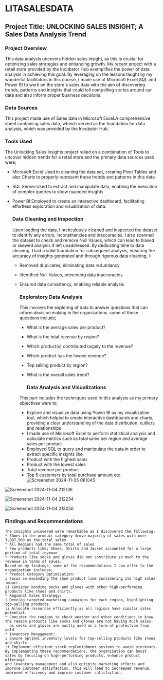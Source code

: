 # LITASALESDATA

## Project Title: UNLOCKING SALES INSIGHT; A Sales Data Analysis Trend

### Project Overview
This data analysis uncovers hidden sales insight, as this is crucial for optimizing sales strategies and enhancing growth. My recent project with a retail store provided by the Incubator Hub exemplifies the power of data analysis in achieving this goal. By leveraging on the lessons taught by my wonderful facilitators in this course, I made use of Microsoft Excel,SQL and Power BI to work on the store's sales data with the aim of discovering trends, patterns and insights that could tell compelling stories around our data and also inform proper business decisions.

### Data Sources
This project made use of Sales data in Microsoft Excel:A comprehensive sheet containing sales data, wheich served as the foundation for data analysis, which was provided by the Incubator Hub.
  
### Tools Used
The Unlocking Sales Insights project relied on a combination of Tools to uncover hidden trends for a retail store and the primary data sources used were;
* Microsoft Excel:Used in cleaning the data set, creating  Pivot Tables and also Charts to properly represent these trends and patterns in this data
* SQL Server:Used to extract and manipulate data, enabling the execution of complex queries to show nuanced insights
* Power BI:Employed to create an interactive dashboard, facilitating effortless exploration and visualization of data.

  ### Data Cleaning and Inspection
  Upon loading the data, I meticulously cleaned and inspected the dataset to identify any errors, inconstitencies and inaccuracies. I also scanned the dataset to check and remove Null Values, which can lead to biased or skewed analysis if left unaddressed. By dedicating time to data cleaning, I laid a solid foundation for subsequent analysis, ensuring the accuracy of insights generated and through rigorous data cleaning, I:
  * Removed duplicates, eliminating data redundancy
  * Identified Null Values, preventing data inaccuracies
  * Ensured data consistency, enabling reliable analysis

    ### Exploratory Data Analysis
    This involves the exploring of data to answer questions that can inform decision making in the organizations. some of these questions include;
    * What is the average sales per product?
    * What is the total revenue by region?
    * Which product(s) contributed largely to the revenue?
    * Which product has the lowest revenue?
    * Top selling product by region?
    * What is the overall sales trend?
   
      ### Data Analysis and Visualizations
     This part includes the techniques used in this analysis as my primary objectives were to;
    * Explore and visualize data using Power BI as my visualization tool, which helped to create interactive dashboards and charts,  providing a clear understanding of the data 
      distribution, outliers and relationships
    * I made use of Microsoft Excel to perform statistical analysis and calculate metrics such as total sales per region and average sales per product
    * Employed SQL to query and manipulate the data in order to extract specific insights like;
    * Product with the highest sales
    * Product with the lowest sales
    * Total revenue per product
    * Top 5 customers by total purchase amount etc.
![Screenshot 2024-11-05 081045](https://github.com/user-attachments/assets/31f8db98-545b-41af-bd7e-39b080f65111)

![Screenshot 2024-11-04 212136](https://github.com/user-attachments/assets/b3537b0c-78c7-4d96-ae96-17a684cfaab2)

![Screenshot 2024-11-04 212234](https://github.com/user-attachments/assets/ab034ce2-45cc-4b54-991a-f4ccb9ccdc3b)

![Screenshot 2024-11-04 213050](https://github.com/user-attachments/assets/b13ea142-6a95-41d7-bb00-062f9ffc1fdf)


   ### Findings and Recommendations
    The Insights uncovered were remarkable as I discovered the following;
    * Shoes in the product category drove majority of sales with over 3,087,500 as the total sales
    * All Regions had the same total of sales
    * Few products like; Shoes, Shirts and Jacket accounted for a large portion of total revenue
    * Products like socks and gloves did not contribute so much to the revenue in terms of sales.
    Based on my findings, some of the recommendations I can offer to the organization includes;
    * Product Category Optimization:
    i Focus on expanding the shoe product line considering its high sales impact.
    ii Consider bonding socks and gloves with other high-performing products like shoes and shirts.
    * Regional Sales Strategy:
    i Develop targeted marketing campaigns for each region, highlighting top-selling products.
    ii Allocate resources efficiently as all regions have similar sales potential.
    * Consider the regions to check weather and other conditions to know the reason products like socks and gloves are not having much sales, 
      as socks and gloves are mostly used as a form of protection from cold 
    * Inventory Management:
    i Ensure optimal inventory levels for top-selling ptoducts like shoes and shirts.
    ii Implement efficient stock replenishment systems to avoid stockouts.
    By implementing these recommendations, the organization can boost sales by focusing on high-performing products, enhance product offerings 
    and inventory management and also optimize marketing efforts and improve customer satisfaction, this will lead to increased revenue,
    improved efficiency and improve customer satisfaction.
  
